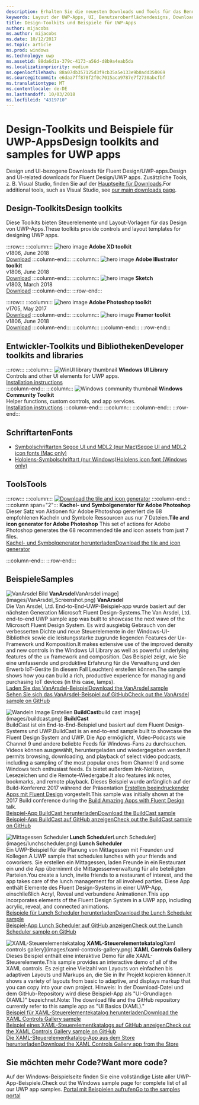 ```yaml
---
description: Erhalten Sie die neuesten Downloads und Tools für das Benutzeroberflächenlayout und Steuerelementdesign für UWP-Apps.
keywords: Layout der UWP-Apps, UI, Benutzeroberflächendesigns, Downloads, UWP-Tools
title: Design-Toolkits und Beispiele für UWP-Apps
author: mijacobs
ms.author: mijacobs
ms.date: 10/12/2017
ms.topic: article
ms.prod: windows
ms.technology: uwp
ms.assetid: 88da6d1a-379c-4173-a56d-d8b9a4eab5da
ms.localizationpriority: medium
ms.openlocfilehash: 88a07db357125d3f9cb35a5e133e9b0add350069
ms.sourcegitcommit: e6daa7ff878f2f0c7015aca9787e7f2730abcfbf
ms.translationtype: MT
ms.contentlocale: de-DE
ms.lasthandoff: 10/03/2018
ms.locfileid: "4319710"
---
```

# <a name="design-toolkits-and-samples-for-uwp-apps"></a><span data-ttu-id="3e5b3-104">Design-Toolkits und Beispiele für UWP-Apps</span><span class="sxs-lookup"><span data-stu-id="3e5b3-104">Design toolkits and samples for UWP apps</span></span>
 

<span data-ttu-id="3e5b3-105">Design und UI-bezogene Downloads für Fluent Design/UWP-apps.</span><span class="sxs-lookup"><span data-stu-id="3e5b3-105">Design and UI-related downloads for Fluent Design/UWP apps.</span></span> <span data-ttu-id="3e5b3-106">Zusätzliche Tools, z. B. Visual Studio, finden Sie auf der <a href="https://developer.microsoft.com/downloads">Hauptseite für Downloads</a>.</span><span class="sxs-lookup"><span data-stu-id="3e5b3-106">For additional tools, such as Visual Studio, see <a href="https://developer.microsoft.com/downloads">our main downloads page</a>.</span></span> 


## <a name="design-toolkits"></a><span data-ttu-id="3e5b3-107">Design-Toolkits</span><span class="sxs-lookup"><span data-stu-id="3e5b3-107">Design toolkits</span></span>

<span data-ttu-id="3e5b3-108">Diese Toolkits bieten Steuerelemente und Layout-Vorlagen für das Design von UWP-Apps.</span><span class="sxs-lookup"><span data-stu-id="3e5b3-108">These toolkits provide controls and layout templates for designing UWP apps.</span></span>

:::row:::
    :::column:::
        ![hero image](images/adobe-xd.png)
        <b>Adobe XD toolkit</b><br>
        v1806, June 2018<br>
        <a href="https://aka.ms/adobexdtoolkit">Download</a>
    :::column-end:::
    :::column:::
        ![hero image](images/adobe-illustrator.png)
        <b>Adobe Illustrator toolkit</b><br>
        v1806, June 2018<br>
        <a href="https://aka.ms/adobeillustratortoolkit">Download</a>
    :::column-end:::
    :::column:::
        ![hero image](images/sketch.png)
        <b>Sketch</b><br>
        v1803, March 2018<br>
        <a href="https://aka.ms/sketchtoolkit">Download</a>
    :::column-end:::
:::row-end:::

:::row:::
    :::column:::
        ![hero image](images/adobe-photoshop.png)
        <b>Adobe Photoshop toolkit</b><br>
        v1705, May 2017<br>
        <a href="https://aka.ms/adobephotoshoptoolkit">Download</a>
    :::column-end:::
    :::column:::
        ![hero image](images/framer.png)
        <b>Framer toolkit</b><br>
        v1806, June 2018<br>
        <a href="https://aka.ms/framertoolkit">Download</a>
    :::column-end:::
    :::column:::
    :::column-end:::
:::row-end:::

## <a name="developer-toolkits-and-libraries"></a><span data-ttu-id="3e5b3-109">Entwickler-Toolkits und Bibliotheken</span><span class="sxs-lookup"><span data-stu-id="3e5b3-109">Developer toolkits and libraries</span></span>

:::row:::
    :::column:::
        ![WinUI library thumbnail](images/WinUI-library.png)
        <b>Windows UI Library</b><br>
        Controls and other UI elements for UWP apps.<br/>
        <a href="/uwp/toolkits/winui/getting-started">Installation instructions</a><br/>
    :::column-end:::
    :::column:::
        ![Windows community thumbnail](images/Windows-community-toolkit.png)
        <b>Windows Community Toolkit</b><br>
        Helper functions, custom controls, and app services.<br />
        <a href="/windows/uwpcommunitytoolkit/getting-started">Installation instructions</a>
    :::column-end:::
    :::column:::
    :::column-end:::
:::row-end:::

## <a name="fonts"></a><span data-ttu-id="3e5b3-110">Schriftarten</span><span class="sxs-lookup"><span data-stu-id="3e5b3-110">Fonts</span></span>

* <a href="https://aka.ms/SegoeFonts"><span data-ttu-id="3e5b3-111">Symbolschriftarten Segoe UI und MDL2 (nur Mac)</span><span class="sxs-lookup"><span data-stu-id="3e5b3-111">Segoe UI and MDL2 icon fonts (Mac only)</span></span></a>
* <a href="https://aka.ms/hololensiconfont"><span data-ttu-id="3e5b3-112">Hololens-Symbolschriftart (nur Windows)</span><span class="sxs-lookup"><span data-stu-id="3e5b3-112">Hololens icon font (Windows only)</span></span></a>

## <a name="tools"></a><span data-ttu-id="3e5b3-113">Tools</span><span class="sxs-lookup"><span data-stu-id="3e5b3-113">Tools</span></span>

:::row:::
    :::column:::
        <a href="http://go.microsoft.com/fwlink/p/?LinkId=760394"><img src="images/tile-icon-generator.png" alt="Download the tile and icon generator"/></a>
    :::column-end:::
    :::column span="2":::
      <span data-ttu-id="3e5b3-114">**Kachel- und Symbolgenerator für Adobe Photoshop** Dieser Satz von Aktionen für Adobe Photoshop generiert die 68 empfohlenen Kacheln und Symbole Ressourcen aus nur 7 Dateien.</span><span class="sxs-lookup"><span data-stu-id="3e5b3-114">**Tile and icon generator for Adobe Photoshop** This set of actions for Adobe Photoshop generates the 68 recommended tile and icon assets from just 7 files.</span></span> <br/><a href="http://go.microsoft.com/fwlink/p/?LinkId=760394"><span data-ttu-id="3e5b3-115">Kachel- und Symbolgenerator herunterladen</span><span class="sxs-lookup"><span data-stu-id="3e5b3-115">Download the tile and icon generator</span></span></a></p>
    :::column-end:::
:::row-end:::

    
## <a name="samples"></a><span data-ttu-id="3e5b3-116">Beispiele</span><span class="sxs-lookup"><span data-stu-id="3e5b3-116">Samples</span></span>

![<span data-ttu-id="3e5b3-117">VanArsdel Bild](images/VanArsdel_Screenshot.png)
**VanArsdel**</span><span class="sxs-lookup"><span data-stu-id="3e5b3-117">VanArsdel image](images/VanArsdel_Screenshot.png)
**VanArsdel**</span></span><br>
<span data-ttu-id="3e5b3-118">Die Van Arsdel, Ltd. End-to-End-UWP-Beispiel-app wurde basiert auf der nächsten Generation Microsoft Fluent Design-Systems.</span><span class="sxs-lookup"><span data-stu-id="3e5b3-118">The Van Arsdel, Ltd. end-to-end UWP sample app was built to showcase the next wave of the Microsoft Fluent Design System.</span></span> <span data-ttu-id="3e5b3-119">Es wird ausgiebig Gebrauch von der verbesserten Dichte und neue Steuerelemente in der <a herf="https://docs.microsoft.com/uwp/toolkits/winui/">Windows-UI-Bibliothek</a> sowie die leistungsstarke zugrunde liegenden Features der Ux-Framework und Komposition.</span><span class="sxs-lookup"><span data-stu-id="3e5b3-119">It makes extensive use of the improved density and new controls in the <a herf="https://docs.microsoft.com/uwp/toolkits/winui/">Windows UI Library</a> as well as powerful underlying features of the ux framework and composition.</span></span> <span data-ttu-id="3e5b3-120">Das Beispiel zeigt, wie Sie eine umfassende und produktive Erfahrung für die Verwaltung und den Erwerb IoT-Geräte (in diesem Fall Leuchten) erstellen können.</span><span class="sxs-lookup"><span data-stu-id="3e5b3-120">The sample shows how you can build a rich, productive experience for managing and purchasing IoT devices (in this case, lamps).</span></span><br>
<a href="https://github.com/Microsoft/VanArsdel/archive/master.zip"><span data-ttu-id="3e5b3-121">Laden Sie das VanArsdel-Beispiel</span><span class="sxs-lookup"><span data-stu-id="3e5b3-121">Download the VanArsdel sample</span></span></a> <br><a href="https://github.com/microsoft/vanarsdel"><span data-ttu-id="3e5b3-122">Sehen Sie sich das VanArsdel-Beispiel auf GitHub</span><span class="sxs-lookup"><span data-stu-id="3e5b3-122">Check out the VanArsdel sample on GitHub</span></span></a>

![<span data-ttu-id="3e5b3-123">Wandeln Image Erstellen](images/buildcast.png)
**BuildCast**</span><span class="sxs-lookup"><span data-stu-id="3e5b3-123">build cast image](images/buildcast.png)
**BuildCast**</span></span><br>
<span data-ttu-id="3e5b3-124">BuildCast ist ein End-to-End-Beispiel und basiert auf dem Fluent Design-Systems und UWP.</span><span class="sxs-lookup"><span data-stu-id="3e5b3-124">BuildCast is an end-to-end sample built to showcase the Fluent Design System and UWP.</span></span> <span data-ttu-id="3e5b3-125">Die App ermöglicht, Video-Podcasts wie Channel 9 und andere beliebte Feeds für Windows-Fans zu durchsuchen. Videos können ausgewählt, heruntergeladen und wiedergegeben werden.</span><span class="sxs-lookup"><span data-stu-id="3e5b3-125">It permits browsing, downloading, and playback of select video podcasts, including a sampling of the most popular ones from Channel 9 and some Windows tech enthusiast feeds.</span></span> <span data-ttu-id="3e5b3-126">Es bietet außerdem Ink-Notizen, Lesezeichen und die Remote-Wiedergabe.</span><span class="sxs-lookup"><span data-stu-id="3e5b3-126">It also features ink notes, bookmarks, and remote playback.</span></span> <span data-ttu-id="3e5b3-127">Dieses Beispiel wurde anfänglich auf der Build-Konferenz 2017 während der Präsentation <a href="https://channel9.msdn.com/Events/Build/2017/B8034">Erstellen beeindruckender Apps mit Fluent Design</a> vorgestellt.</span><span class="sxs-lookup"><span data-stu-id="3e5b3-127">This sample was initially shown at the 2017 Build conference during the <a href="https://channel9.msdn.com/Events/Build/2017/B8034">Build Amazing Apps with Fluent Design</a> talk.</span></span> <br>
<a href="https://github.com/Microsoft/BuildCast/archive/master.zip"><span data-ttu-id="3e5b3-128">Beispiel-App BuildCast herunterladen</span><span class="sxs-lookup"><span data-stu-id="3e5b3-128">Download the BuildCast sample</span></span></a> <br><a href="https://github.com/Microsoft/BuildCast"><span data-ttu-id="3e5b3-129">Beispiel-App BuildCast auf GitHub anzeigen</span><span class="sxs-lookup"><span data-stu-id="3e5b3-129">Check out the BuildCast sample on GitHub</span></span></a>

![<span data-ttu-id="3e5b3-130">Mittagessen Scheduler](images/lunchscheduler.png)
**Lunch Scheduler**</span><span class="sxs-lookup"><span data-stu-id="3e5b3-130">Lunch Scheduler](images/lunchscheduler.png)
**Lunch Scheduler**</span></span><br>
<span data-ttu-id="3e5b3-131">Ein UWP-Beispiel für die Planung von Mittagessen mit Freunden und Kollegen.</span><span class="sxs-lookup"><span data-stu-id="3e5b3-131">A UWP sample that schedules lunches with your friends and coworkers.</span></span> <span data-ttu-id="3e5b3-132">Sie erstellen ein Mittagessen, laden Freunde in ein Restaurant ein und die App übernimmt die Mittagessenverwaltung für alle beteiligten Parteien.</span><span class="sxs-lookup"><span data-stu-id="3e5b3-132">You create a lunch, invite friends to a restaurant of interest, and the app takes care of the lunch management for all involved parties.</span></span> <span data-ttu-id="3e5b3-133">Diese App enthält Elemente des Fluent Design-Systems in einer UWP-App, einschließlich Acryl, Reveal und verbundene Animationen.</span><span class="sxs-lookup"><span data-stu-id="3e5b3-133">This app incorporates elements of the Fluent Design System in a UWP app, including acrylic, reveal, and connected animations.</span></span> <br/><a href="https://github.com/Microsoft/Windows-appsample-lunch-scheduler/archive/master.zip"><span data-ttu-id="3e5b3-134">Beispiele für Lunch Scheduler herunterladen</span><span class="sxs-lookup"><span data-stu-id="3e5b3-134">Download the Lunch Scheduler sample</span></span></a><br/><a href="https://github.com/Microsoft/Windows-appsample-lunch-scheduler"><span data-ttu-id="3e5b3-135">Beispiel-App Lunch Scheduler auf GitHub anzeigen</span><span class="sxs-lookup"><span data-stu-id="3e5b3-135">Check out the Lunch Scheduler sample on GitHub</span></span></a></p>  

![<span data-ttu-id="3e5b3-136">XAML-Steuerelementekatalog](images/xaml-controls-gallery.png)
**XAML-Steuerelementekatalog**</span><span class="sxs-lookup"><span data-stu-id="3e5b3-136">Xaml controls gallery](images/xaml-controls-gallery.png)
**XAML Controls Gallery**</span></span><br>
<span data-ttu-id="3e5b3-137">Dieses Beispiel enthält eine interaktive Demo für alle XAML-Steuerelemente.</span><span class="sxs-lookup"><span data-stu-id="3e5b3-137">This sample provides an interactive demo of all of the XAML controls.</span></span> <span data-ttu-id="3e5b3-138">Es zeigt eine Vielzahl von Layouts von einfachen bis adaptiven Layouts und Markups an, die Sie in Ihr Projekt kopieren können.</span><span class="sxs-lookup"><span data-stu-id="3e5b3-138">It shows a variety of layouts from basic to adaptive, and displays markup that you can copy into your own project.</span></span> <span data-ttu-id="3e5b3-139">Hinweis: In der Download-Datei und dem GitHub-Repository wird diese Beispiel-App als "UI-Grundlagen (XAML)" bezeichnet.</span><span class="sxs-lookup"><span data-stu-id="3e5b3-139">Note: The download file and the GitHub repository currently refer to this sample app as "UI Basics (XAML)."</span></span> <br/><a href="https://github.com/Microsoft/Windows-universal-samples/archive/master.zip"><span data-ttu-id="3e5b3-140">Beispiel für XAML-Steuerelementekatalog herunterladen</span><span class="sxs-lookup"><span data-stu-id="3e5b3-140">Download the XAML Controls Gallery sample</span></span></a><br/><a href="https://github.com/Microsoft/Windows-universal-samples/tree/master/Samples/XamlUIBasics"><span data-ttu-id="3e5b3-141">Beispiel eines XAML-Steuerelementkatalogs auf GitHub anzeigen</span><span class="sxs-lookup"><span data-stu-id="3e5b3-141">Check out the XAML Controls Gallery sample on GitHub</span></span></a> <br/><a href="https://www.microsoft.com/store/apps/9msvh128x2zt"><span data-ttu-id="3e5b3-142">Die XAML-Steuerelementkatalog-App aus dem Store herunterladen</span><span class="sxs-lookup"><span data-stu-id="3e5b3-142">Download the XAML Controls Gallery app from the Store</span></span></a></p>

## <a name="want-more-code"></a><span data-ttu-id="3e5b3-143">Sie möchten mehr Code?</span><span class="sxs-lookup"><span data-stu-id="3e5b3-143">Want more code?</span></span>

<span data-ttu-id="3e5b3-144">Auf der Windows-Beispielseite finden Sie eine vollständige Liste aller UWP-App-Beispiele.</span><span class="sxs-lookup"><span data-stu-id="3e5b3-144">Check out the Windows sample page for complete list of all our UWP app samples.</span></span> <a href="https://developer.microsoft.com/samples"><span data-ttu-id="3e5b3-145">Portal mit Beispielen aufrufen</span><span class="sxs-lookup"><span data-stu-id="3e5b3-145">Go to the samples portal</span></span></a>

